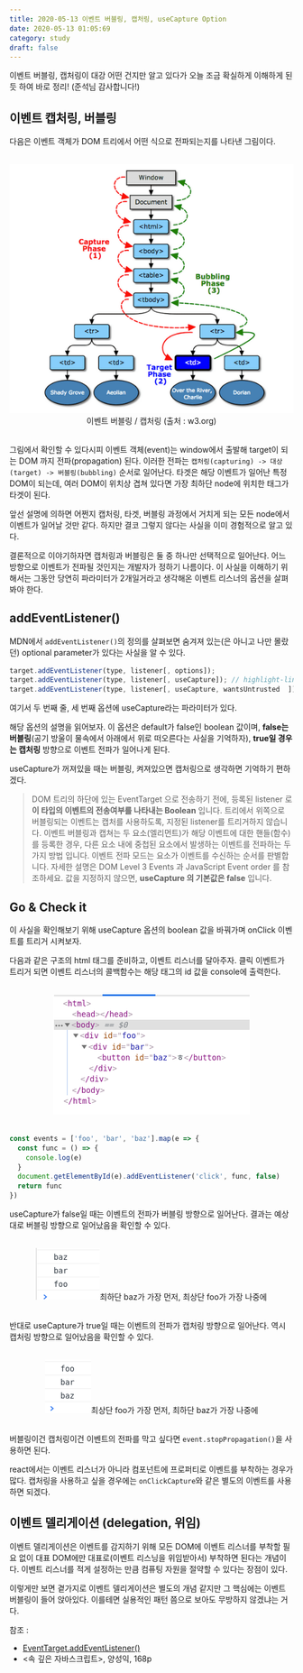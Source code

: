 ```yaml
---
title: 2020-05-13 이벤트 버블링, 캡처링, useCapture Option
date: 2020-05-13 01:05:69
category: study
draft: false
---
```


이벤트 버블링, 캡처링이 대강 어떤 건지만 알고 있다가 오늘 조금 확실하게 이해하게 된 듯 하여 바로 정리! (준석님 감사합니다!)

## 이벤트 캡처링, 버블링

다음은 이벤트 객체가 DOM 트리에서 어떤 식으로 전파되는지를 나타낸 그림이다.

<br>

<div align="center"><img src="./images/051304.png" />이벤트 버블링 / 캡처링 (출처 : w3.org)</div>

<br>

그림에서 확인할 수 있다시피 이벤트 객체(event)는 window에서 출발해 target이 되는 DOM 까지 전파(propagation) 된다. 이러한 전파는 `캡처링(capturing) -> 대상(target) -> 버블링(bubbling)` 순서로 일어난다. 타겟은 해당 이벤트가 일어난 특정 DOM이 되는데, 여러 DOM이 위치상 겹쳐 있다면 가장 최하단 node에 위치한 태그가 타겟이 된다.

앞선 설명에 의하면 어쩐지 캡처링, 타겟, 버블링 과정에서 거치게 되는 모든 node에서 이벤트가 일어날 것만 같다. 하지만 결코 그렇지 않다는 사실을 이미 경험적으로 알고 있다.

결론적으로 이야기하자면 캡처링과 버블링은 둘 중 하나만 선택적으로 일어난다. 어느 방향으로 이벤트가 전파될 것인지는 개발자가 정하기 나름이다. 이 사실을 이해하기 위해서는 그동안 당연히 파라미터가 2개일거라고 생각해온 이벤트 리스너의 옵션을 살펴봐야 한다.

## addEventListener()

MDN에서 `addEventListener()`의 정의를 살펴보면 숨겨져 있는(은 아니고 나만 몰랐던) optional parameter가 있다는 사실을 알 수 있다.

```js
target.addEventListener(type, listener[, options]);
target.addEventListener(type, listener[, useCapture]); // highlight-line
target.addEventListener(type, listener[, useCapture, wantsUntrusted  ]); // Gecko/Mozilla only
```

여기서 두 번째 줄, 세 번째 옵션에 useCapture라는 파라미터가 있다.

해당 옵션의 설명을 읽어보자. 이 옵션은 default가 false인 boolean 값이며, **false는 버블링**(공기 방울이 물속에서 아래에서 위로 떠오른다는 사실을 기억하자), **true일 경우는 캡처링** 방향으로 이벤트 전파가 일어나게 된다.

useCapture가 꺼져있을 때는 버블링, 켜져있으면 캡처링으로 생각하면 기억하기 편하겠다.

> DOM 트리의 하단에 있는 EventTarget 으로 전송하기 전에, 등록된 listener 로 **이 타입의 이벤트의 전송여부를 나타내는 Boolean** 입니다. 트리에서 위쪽으로 버블링되는 이벤트는 캡처를 사용하도록, 지정된 listener를 트리거하지 않습니다. 이벤트 버블링과 캡쳐는 두 요소(엘리먼트)가 해당 이벤트에 대한 핸들(함수)를 등록한 경우, 다른 요소 내에 중첩된 요소에서 발생하는 이벤트를 전파하는 두 가지 방법 입니다. 이벤트 전파 모드는 요소가 이벤트를 수신하는 순서를 판별합니다. 자세한 설명은 DOM Level 3 Events 과 JavaScript Event order 를 참조하세요. 값을 지정하지 않으면, **useCapture 의 기본값은 false** 입니다.

## Go & Check it

이 사실을 확인해보기 위해 useCapture 옵션의 boolean 값을 바꿔가며 onClick 이벤트를 트리거 시켜보자.

다음과 같은 구조의 html 태그를 준비하고, 이벤트 리스너를 달아주자. 클릭 이벤트가 트리거 되면 이벤트 리스너의 콜백함수는 해당 태그의 id 값을 console에 출력한다.

<br>

<div align="center"><img src="./images/051301.png" /></div>

<br>

```js
const events = ['foo', 'bar', 'baz'].map(e => {
  const func = () => {
    console.log(e)
  }
  document.getElementById(e).addEventListener('click', func, false)
  return func
})
```

useCapture가 false일 때는 이벤트의 전파가 버블링 방향으로 일어난다. 결과는 예상대로 버블링 방향으로 일어났음을 확인할 수 있다.

<br>

<div align="center"><img src="./images/051302.png" />최하단 baz가 가장 먼저, 최상단 foo가 가장 나중에</div>

<br>

반대로 useCapture가 true일 때는 이벤트의 전파가 캡처링 방향으로 일어난다. 역시 캡처링 방향으로 일어났음을 확인할 수 있다.

<br>

<div align="center"><img src="./images/051303.png" />최상단 foo가 가장 먼저, 최하단 baz가 가장 나중에</div>

<br>

버블링이건 캡처링이건 이벤트의 전파를 막고 싶다면 `event.stopPropagation()`을 사용하면 된다.

react에서는 이벤트 리스너가 아니라 컴포넌트에 프로퍼티로 이벤트를 부착하는 경우가 많다. 캡처링을 사용하고 싶을 경우에는 `onClickCapture`와 같은 별도의 이벤트를 사용하면 되겠다.

## 이벤트 델리게이션 (delegation, 위임)

이벤트 델리게이션은 이벤트를 감지하기 위해 모든 DOM에 이벤트 리스너를 부착할 필요 없이 대표 DOM에만 대표로(이벤트 리스닝을 위임받아서) 부착하면 된다는 개념이다. 이벤트 리스너를 적게 설정하는 만큼 컴퓨팅 자원을 절약할 수 있다는 장점이 있다.

이렇게만 보면 곁가지로 이벤트 델리게이션은 별도의 개념 같지만 그 핵심에는 이벤트 버블링이 들어 앉아있다. 이를테면 실용적인 패턴 쯤으로 보아도 무방하지 않겠냐는 거다.

참조 :

- [EventTarget.addEventListener()](https://developer.mozilla.org/ko/docs/Web/API/EventTarget/addEventListener)
- <속 깊은 자바스크립트>, 양성익, 168p
